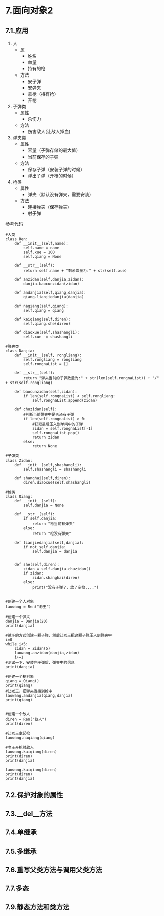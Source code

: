 # 7.面向对象2

## 7.1.应用
1. 人
    - 属
        - 姓名
        - 血量
        - 持有的枪
    - 方法
        - 安子弹
        - 安弹夹
        - 拿枪（持有抢）
        - 开枪
2. 子弹类
    - 属性
        - 杀伤力
    - 方法
        - 伤害敌人(让敌人掉血)
3. 弹夹类
    - 属性
        - 容量（子弹存储的最大值）
        - 当前保存的子弹
    - 方法
        - 保存子弹（安装子弹的时候）
        - 弹出子弹（开枪的时候）
4. 枪类
    - 属性
        - 弹夹（默认没有弹夹，需要安装）
    - 方法
        - 连接弹夹（保存弹夹）
        - 射子弹

参考代码

```
#人类
class Ren:
    def __init__(self,name):
        self.name = name
        self.xue = 100
        self.qiang = None

    def __str__(self):
        return self.name + "剩余血量为:" + str(self.xue)

    def anzidan(self,danjia,zidan):
        danjia.baocunzidan(zidan)

    def andanjia(self,qiang,danjia):
        qiang.lianjiedanjia(danjia)

    def naqiang(self,qiang):
        self.qiang = qiang

    def kaiqiang(self,diren):
        self.qiang.she(diren)

    def diaoxue(self,shashangli):
        self.xue -= shashangli

#弹夹类
class Danjia:
    def __init__(self, rongliang):
        self.rongliang = rongliang
        self.rongnaList = []

    def __str__(self):
        return "弹夹当前的子弹数量为:" + str(len(self.rongnaList)) + "/" + str(self.rongliang)

    def baocunzidan(self,zidan):
        if len(self.rongnaList) < self.rongliang:
            self.rongnaList.append(zidan)

    def chuzidan(self):
        #判断当前弹夹中是否还有子弹
        if len(self.rongnaList) > 0:
            #获取最后压入到单间中的子弹
            zidan = self.rongnaList[-1]
            self.rongnaList.pop()
            return zidan
        else:
            return None

#子弹类
class Zidan:
    def __init__(self,shashangli):
        self.shashangli = shashangli

    def shanghai(self,diren):
        diren.diaoxue(self.shashangli)

#枪类
class Qiang:
    def __init__(self):
        self.danjia = None

    def __str__(self):
        if self.danjia:
            return "枪当前有弹夹"
        else:
            return "枪没有弹夹"

    def lianjiedanjia(self,danjia):
        if not self.danjia:
            self.danjia = danjia


    def she(self,diren):
        zidan = self.danjia.chuzidan()
        if zidan:
            zidan.shanghai(diren)
        else:
            print("没有子弹了，放了空枪....")


#创建一个人对象
laowang = Ren("老王")

#创建一个弹夹
danjia = Danjia(20)
print(danjia)

#循环的方式创建一颗子弹，然后让老王把这颗子弹压入到弹夹中
i=0
while i<5:
    zidan = Zidan(5)
    laowang.anzidan(danjia,zidan)
    i+=1
#测试一下，安装完子弹后，弹夹中的信息
print(danjia)

#创建一个枪对象
qiang = Qiang()
print(qiang)
#让老王，把弹夹连接到枪中
laowang.andanjia(qiang,danjia)
print(qiang)


#创建一个敌人
diren = Ren("敌人")
print(diren)

#让老王拿起枪
laowang.naqiang(qiang)

#老王开枪射敌人
laowang.kaiqiang(diren)
print(diren)
print(danjia)

laowang.kaiqiang(diren)
print(diren)
print(danjia)
```

## 7.2.保护对象的属性
## 7.3.__del__方法
## 7.4.单继承
## 7.5.多继承
## 7.6.重写父类方法与调用父类方法
## 7.7.多态
## 7.9.静态方法和类方法